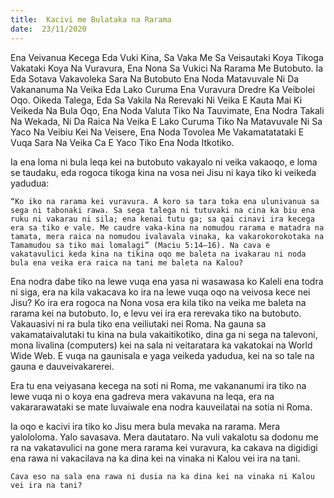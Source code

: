 ```yaml
---
title:  Kacivi me Bulataka na Rarama
date:  23/11/2020
---
```


Ena Veivanua Kecega Eda Vuki Kina, Sa Vaka Me Sa Veisautaki Koya Tikoga Vakataki Koya Na Vuravura, Ena Nona Sa Vukici Na Rarama Me Butobuto. Ia Eda Sotava Vakavoleka Sara Na Butobuto Ena Noda Matavuvale Ni Da Vakananuma Na Veika Eda Lako Curuma Ena Vuravura Dredre Ka Veibolei Oqo. Oikeda Talega, Eda Sa Vakila Na Rerevaki Ni Veika E Kauta Mai Ki Veikeda Na Bula Oqo, Ena Noda Valuta Tiko Na Tauvimate, Ena Nodra Takali Na Wekada, Ni Da Raica Na Veika E Lako Curuma Tiko Na Matavuvale Ni Sa Yaco Na Veibiu Kei Na Veisere, Ena Noda Tovolea Me Vakamatatataki E Vuqa Sara Na Veika Ca E Yaco Tiko Ena Noda Itkotiko.

Ia ena loma ni bula leqa kei na butobuto vakayalo ni veika vakaoqo, e loma se taudaku, eda rogoca tikoga kina na vosa nei Jisu ni kaya tiko ki veikeda yadudua:

`“Ko iko na rarama kei vuravura. A koro sa tara toka ena ulunivanua sa sega ni tabonaki rawa. Sa sega talega ni tutuvaki na cina ka biu ena ruku ni vakarau ni sila; ena kenai tutu ga; sa qai cinavi ira kecega era sa tiko e vale. Me caudre vaka-kina na nomudou rarama e matadra na tamata, mera raica na nomudou ivalavala vinaka, ka vakarokorokotaka na Tamamudou sa tiko mai lomalagi” (Maciu 5:14–16). Na cava e vakatavulici keda kina na tikina oqo me baleta na ivakarau ni noda bula ena veika era raica na tani me baleta na Kalou?`

Ena nodra dabe tiko na lewe vuqa ena yasa ni wasawasa ko Kaleli ena todra ni siga, era na kila vakacava ko ira na lewe vuqa oqo na veivosa kece nei Jisu? Ko ira era rogoca na Nona vosa era kila tiko na veika me baleta na rarama kei na butobuto. Io, e levu vei ira era rerevaka tiko na butobuto. Vakauasivi ni ra bula tiko ena veiliutaki nei Roma. Na gauna sa vakamataivalutaki tu kina na bula vakaitikotiko, dina ga ni sega na talevoni, mona livalina (computers) kei na sala ni veitaratara ka vakatokai na World Wide Web. E vuqa na gaunisala e yaga veikeda yadudua, kei na so tale na gauna e dauveivakarerei.

Era tu ena veiyasana kecega na soti ni Roma, me vakananumi ira tiko na lewe vuqa ni o koya ena gadreva mera vakavuna na leqa, era na vakararawataki se mate luvaiwale ena nodra kauveilatai na sotia ni Roma.

Ia oqo e kacivi ira tiko ko Jisu mera bula mevaka na rarama. Mera yalololoma. Yalo savasava. Mera dautataro. Na vuli vakalotu sa dodonu me ra na vakatavulici na gone mera rarama kei vuravura, ka cakava na digidigi ena rawa ni vakacilava na ka dina kei na vinaka ni Kalou vei ira na tani.

`Cava eso na sala ena rawa ni dusia na ka dina kei na vinaka ni Kalou vei ira na tani?`